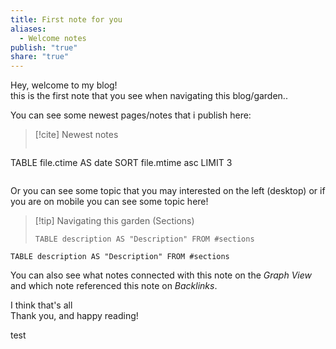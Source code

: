 ```yaml
---  
title: First note for you  
aliases:  
  - Welcome notes  
publish: "true"  
share: "true"  
---  
```

Hey, welcome to my blog!  
this is the first note that you see when navigating this blog/garden..  
  
You can see some newest pages/notes that i publish here:  
  
>[!cite]  Newest notes  
>``` dataview  
TABLE file.ctime AS date SORT file.mtime asc LIMIT 3  
>```  
  
  
Or you can see some topic that you may interested on the left (desktop) or if you are on mobile you can see some topic here!  
  
>[!tip] Navigating this garden (Sections)  
> ``` dataview  
>TABLE description AS "Description" FROM #sections   
>```  
  
 ``` dataview  
TABLE description AS "Description" FROM #sections   
```  
  
You can also see what notes connected with this note on the *Graph View* and which note referenced this note on *Backlinks*.  
  
I think that's all  
Thank you, and happy reading!  
  
test